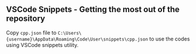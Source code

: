 ## VSCode Snippets - Getting the most out of the repository
Copy `cpp.json` file to `C:\Users\{username}\AppData\Roaming\Code\User\snippets\cpp.json` to use the codes using VSCode snippets utility.
